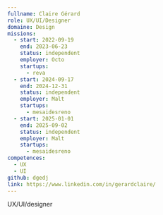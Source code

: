 ```yaml
---
fullname: Claire Gérard
role: UX/UI/Designer
domaine: Design
missions:
  - start: 2022-09-19
    end: 2023-06-23
    status: independent
    employer: Octo
    startups:
      - reva
  - start: 2024-09-17
    end: 2024-12-31
    status: independent
    employer: Malt
    startups:
      - mesaidesreno
  - start: 2025-01-01
    end: 2025-09-02
    status: independent
    employer: Malt
    startups:
      - mesaidesreno
competences:
  - UX
  - UI
github: dgedj
link: https://www.linkedin.com/in/gerardclaire/
---
```

UX/UI/designer